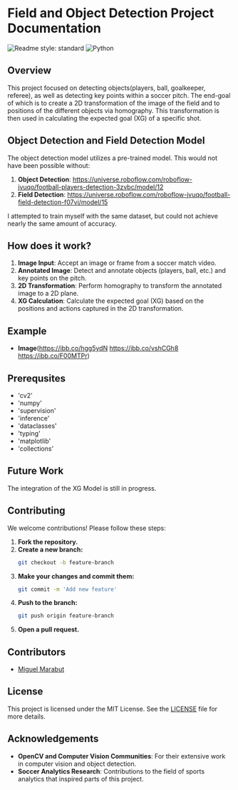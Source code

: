 # Field and Object Detection Project Documentation

![Readme style: standard](https://img.shields.io/badge/readme%20style-standard-brightgreen)
![Python](https://img.shields.io/badge/Python-3.12-blue)

## Overview

This project focused on detecting objects(players, ball, goalkeeper, referee), as well as detecting key points within a soccer pitch. The end-goal of which is to create a 2D transformation of the image of the field and to positions of the different objects via homography. This transformation is then used in calculating the expected goal (XG) of a specific shot. 

## Object Detection and Field Detection Model

The object detection model utilizes a pre-trained model. This would not have been possible without:
1. **Object Detection**: https://universe.roboflow.com/roboflow-jvuqo/football-players-detection-3zvbc/model/12
2. **Field Detection**: https://universe.roboflow.com/roboflow-jvuqo/football-field-detection-f07vi/model/15

I attempted to train myself with the same dataset, but could not achieve nearly the same amount of accuracy.

## How does it work?

1. **Image Input**: Accept an image or frame from a soccer match video.
2. **Annotated Image**: Detect and annotate objects (players, ball, etc.) and key points on the pitch.
3. **2D Transformation**: Perform homography to transform the annotated image to a 2D plane.
4. **XG Calculation**: Calculate the expected goal (XG) based on the positions and actions captured in the 2D transformation.

## Example

- **Image**(https://ibb.co/hgg5ydN
https://ibb.co/vshCGh8
https://ibb.co/F00MTPr)


## Prerequsites
- 'cv2'
- 'numpy'
- 'supervision'
- 'inference'
- 'dataclasses'
- 'typing'
- 'matplotlib'
- 'collections'


## Future Work

The integration of the XG Model is still in progress. 

## Contributing

We welcome contributions! Please follow these steps:

1. **Fork the repository.**
2. **Create a new branch:**
   ```bash
   git checkout -b feature-branch
   ```
3. **Make your changes and commit them:**
   ```bash
   git commit -m 'Add new feature'
   ```
4. **Push to the branch:**
   ```bash
   git push origin feature-branch
   ```
5. **Open a pull request.**

## Contributors

- [Miguel Marabut](https://github.com/MigsMarabut)

## License

This project is licensed under the MIT License. See the [LICENSE](LICENSE) file for more details.

## Acknowledgements

- **OpenCV and Computer Vision Communities**: For their extensive work in computer vision and object detection.
- **Soccer Analytics Research**: Contributions to the field of sports analytics that inspired parts of this project.

